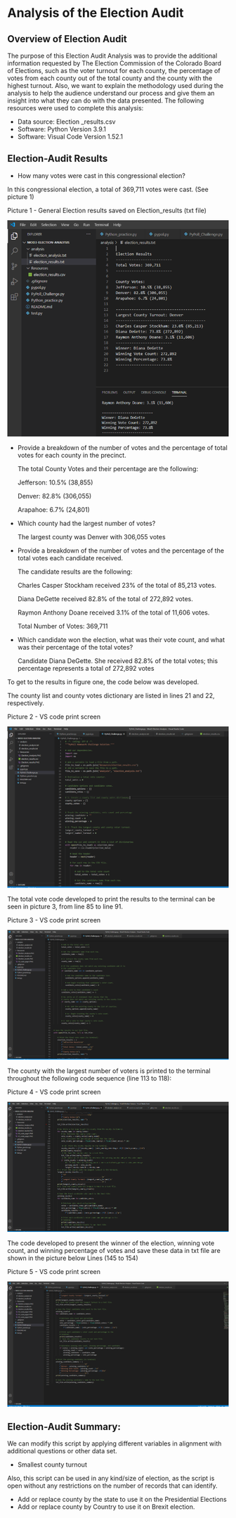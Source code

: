 # Analysis of the Election Audit

## Overview of Election Audit

The purpose of this Election Audit Analysis was to provide the additional information requested by The Election Commission of the Colorado Board of Elections, such as the voter turnout for each county, the percentage of votes from each county out of the total county and the county with the highest turnout.
Also, we want to explain the methodology used during the analysis to help the audience understand our process and give them an insight into what they can do with the data presented. 
The following resources were used to complete this analysis:
- Data source: Election _results.csv
- Software: Python Version 3.9.1
- Software: Visual Code Version 1.52.1 

## Election-Audit Results 

- How many votes were cast in this congressional election?

In this congressional election, a total of 369,711 votes were cast. (See picture 1)

   Picture 1 - General Election results saved on Election_results (txt file)
    
   ![](https://github.com/Marietas/Mod3-Election-Analysis/blob/main/Resources/Election_results.PNG)
  
  
- Provide a breakdown of the number of votes and the percentage of total votes for each county in the precinct.

   The total County Votes and their percentage are the following:

   Jefferson: 10.5% (38,855)

   Denver: 82.8% (306,055)

   Arapahoe: 6.7% (24,801)


- Which county had the largest number of votes?

   The largest county was Denver with 306,055 votes


- Provide a breakdown of the number of votes and the percentage of the total votes each candidate received.

   The candidate results are the following:

   Charles Casper Stockham received 23% of the total of 85,213 votes.

   Diana DeGette received 82.8% of the total of 272,892 votes.

   Raymon Anthony Doane received 3.1% of the total of 11,606 votes.
 
   Total Number of Votes: 369,711


- Which candidate won the election, what was their vote count, and what was their percentage of the total votes?

   Candidate Diana DeGette. She received 82.8% of the total votes; this percentage represents a total of 272,892 votes


To get to the results in figure one, the code below was developed.

The county list and county votes dictionary are listed in lines 21 and 22, respectively.

   Picture 2 - VS code print screen
        
   ![](https://github.com/Marietas/Mod3-Election-Analysis/blob/main/Resources/VS_code_page1.PNG)
    
The total vote code developed to print the results to the terminal can be seen in picture 3, from line 85 to line 91.

   Picture 3 - VS code print screen
        
   ![](https://github.com/Marietas/Mod3-Election-Analysis/blob/main/Resources/VS_code_page2.PNG)

The county with the largest number of voters is printed to the terminal throughout the following code sequence (line 113 to 118):

   Picture 4 - VS code print screen
        
   ![](https://github.com/Marietas/Mod3-Election-Analysis/blob/main/Resources/VS_code_page3.PNG)

The code developed to present the winner of the election, winning vote count, and winning percentage of votes and save these data in txt file  are shown in the picture below Lines (145 to 154) 

   Picture 5 - VS code print screen
        
   ![](https://github.com/Marietas/Mod3-Election-Analysis/blob/main/Resources/VS_code_page4.PNG)

## Election-Audit Summary:

We can modify this script by applying different variables in alignment with additional questions or other data set.
- Smallest county turnout

Also, this script can be used in any kind/size of election, as the script is open without any restrictions on the number of records that can identify.
- Add or replace county by the state to use it on the Presidential Elections
- Add or replace county by Country to use it on Brexit election.


